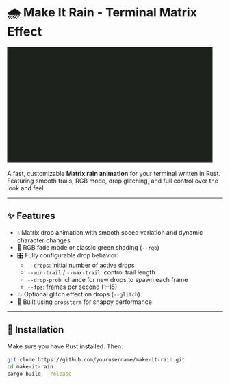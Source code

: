 # 🌧️ Make It Rain - Terminal Matrix Effect

![Demo](assets/mir.gif)

A fast, customizable **Matrix rain animation** for your terminal written in Rust. Featuring smooth trails, RGB mode, drop glitching, and full control over the look and feel.

---

## ✨ Features

- 💧 Matrix drop animation with smooth speed variation and dynamic character changes
- 🎨 RGB fade mode or classic green shading (`--rgb`)
- 🎛️ Fully configurable drop behavior:
  - `--drops`: initial number of active drops
  - `--min-trail` / `--max-trail`: control trail length
  - `--drop-prob`: chance for new drops to spawn each frame
  - `--fps`: frames per second (1–15)
- 💥 Optional glitch effect on drops (`--glitch`)
- 🧵 Built using `crossterm` for snappy performance

---

## 🚀 Installation

Make sure you have Rust installed. Then:

```bash
git clone https://github.com/yourusername/make-it-rain.git
cd make-it-rain
cargo build --release